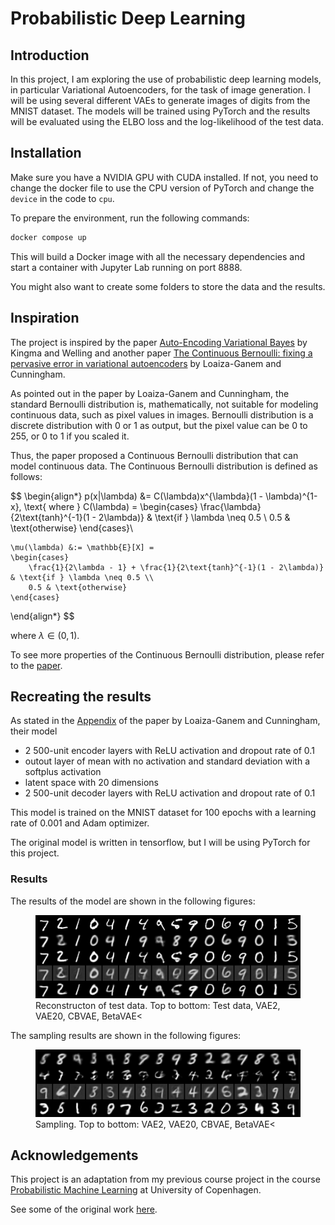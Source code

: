 # Probabilistic Deep Learning

## Introduction

In this project, I am exploring the use of probabilistic deep learning models, in particular Variational Autoencoders, for the task of image generation.
I will be using several different VAEs to generate images of digits from the MNIST dataset.
The models will be trained using PyTorch and the results will be evaluated using the ELBO loss and the log-likelihood of the test data.

## Installation

Make sure you have a NVIDIA GPU with CUDA installed.
If not, you need to change the docker file to use the CPU version of PyTorch and change the `device` in the code to `cpu`.

To prepare the environment, run the following commands:

```bash
docker compose up
```

This will build a Docker image with all the necessary dependencies and start a container with Jupyter Lab running on port 8888.

You might also want to create some folders to store the data and the results.

## Inspiration

The project is inspired by the paper [Auto-Encoding Variational Bayes](https://arxiv.org/abs/1312.6114) by Kingma and Welling and another paper [The Continuous Bernoulli: fixing a pervasive error in variational autoencoders](https://arxiv.org/abs/1907.06845) by Loaiza-Ganem and Cunningham.

As pointed out in the paper by Loaiza-Ganem and Cunningham, the standard Bernoulli distribution is, mathematically, not suitable for modeling continuous data, such as pixel values in images. Bernoulli distribution is a discrete distribution with 0 or 1 as output, but the pixel value can be 0 to 255, or 0 to 1 if you scaled it.

Thus, the paper proposed a Continuous Bernoulli distribution that can model continuous data. The Continuous Bernoulli distribution is defined as follows:

$$
\begin{align*}
    p(x|\lambda) &= C(\lambda)x^{\lambda}(1 - \lambda)^{1-x}, \text{ where } C(\lambda) =
    \begin{cases}
        \frac{\lambda}{2\text{tanh}^{-1}(1 - 2\lambda)} & \text{if } \lambda \neq 0.5 \\
        0.5 & \text{otherwise}
    \end{cases}\\

    \mu(\lambda) &:= \mathbb{E}[X] =
    \begin{cases}
        \frac{1}{2\lambda - 1} + \frac{1}{2\text{tanh}^{-1}(1 - 2\lambda)} & \text{if } \lambda \neq 0.5 \\
        0.5 & \text{otherwise}
    \end{cases}
\end{align*}
$$

where $\lambda\in(0,1)$.

To see more properties of the Continuous Bernoulli distribution, please refer to the [paper](https://arxiv.org/abs/1907.06845).

## Recreating the results

As stated in the [Appendix](https://arxiv.org/src/1907.06845v5/anc/cont_bern_appendix.pdf) of the paper by Loaiza-Ganem and Cunningham, their model

- 2 500-unit encoder layers with ReLU activation and dropout rate of 0.1
- outout layer of mean with no activation and standard deviation with a softplus activation
- latent space with 20 dimensions
- 2 500-unit decoder layers with ReLU activation and dropout rate of 0.1

This model is trained on the MNIST dataset for 100 epochs with a learning rate of 0.001 and Adam optimizer.

The original model is written in tensorflow, but I will be using PyTorch for this project.

### Results

The results of the model are shown in the following figures:

<figure>
  <img src="figs/reconstruction_comparison.png" alt="Test Reconstruction Comparison">
  <figcaption>Reconstructon of test data. Top to bottom: Test data, VAE2, VAE20, CBVAE, BetaVAE<</figcaption>
</figure>

The sampling results are shown in the following figures:

<figure>
  <img src="figs/sampling_comparison.png" alt="Sampling Comparison">
  <figcaption>Sampling. Top to bottom: VAE2, VAE20, CBVAE, BetaVAE<</figcaption>
</figure>

## Acknowledgements

This project is an adaptation from my previous course project in the course [Probabilistic Machine Learning](https://kurser.ku.dk/course/NDAK21004U/2023-2024) at University of Copenhagen.

See some of the original work [here](https://github.com/Minhao-Zhang/PML_Final_2023_B2).
